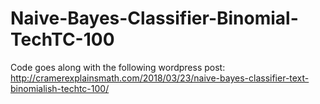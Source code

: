 # Naive-Bayes-Classifier-Binomial-TechTC-100

Code goes along with the following wordpress post:
http://cramerexplainsmath.com/2018/03/23/naive-bayes-classifier-text-binomialish-techtc-100/
